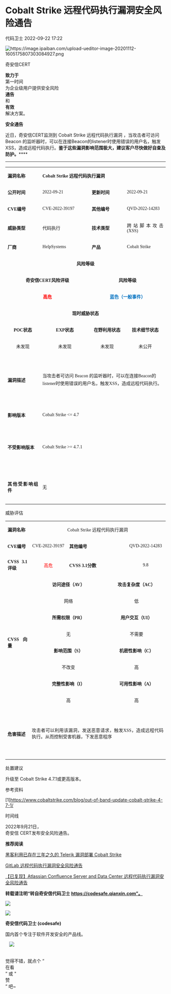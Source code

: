 #  Cobalt Strike 远程代码执行漏洞安全风险通告   
 代码卫士   2022-09-22 17:22  
  
![](https://mmbiz.qpic.cn/mmbiz_png/EkibxOB3fs4icrhoWdKnhTgicSjB9pXdeZwDibNIBAEMegibEdG1vrjOibsq887TUz3ztMkM6Qvibic7r26sqbUIbicOMYg/640?wx_fmt=png "https://image.ipaiban.com/upload-ueditor-image-20201112-1605175807303084927.png")  
  
奇安信CERT  
  
**致力于**  
第一时间  
为企业级用户提供安全风险  
**通告**  
和  
**有效**  
解决方案。  
  
  
**安全通告**  
  
  
  
近日，奇安信CERT监测到 Cobalt Strike 远程代码执行漏洞 ，当攻击者可访问 Beacon 的监听器时，可以在连接Beacon的listener时使用错误的用户名，触发XSS，造成远程代码执行。**鉴于这些漏洞影响范围极大，建议客户尽快做好自查及防护。******  
  
****  
<table><tbody><tr style="height:25px;"><td style="border-color: rgb(221, 221, 221);padding: 0px 7px;" height="25" width="80"><p style="text-align:justify;"><span style="font-size: 14px;font-family: 微软雅黑, &#34;Microsoft YaHei&#34;;"><strong>漏洞名称</strong></span></p></td><td colspan="3" style="border-color: rgb(221, 221, 221);border-left-width: initial;border-left-style: none;padding: 0px 7px;" height="25"><p style="text-align:justify;"><span style="font-size: 14px;font-family: 微软雅黑, &#34;Microsoft YaHei&#34;;"><strong>Cobalt Strike </strong><strong>远程代码执行漏洞</strong><strong> </strong></span></p></td></tr><tr style="height:25px;"><td style="border-color: rgb(221, 221, 221);border-top-width: initial;border-top-style: none;padding: 0px 7px;" height="25" width="95"><p style="text-align:justify;"><span style="font-size: 14px;font-family: 微软雅黑, &#34;Microsoft YaHei&#34;;"><strong>公开时间</strong></span></p></td><td style="border-top: none rgb(221, 221, 221);border-left: none rgb(221, 221, 221);border-bottom-color: rgb(221, 221, 221);border-right-color: rgb(221, 221, 221);padding: 0px 7px;" height="25" width="165"><p style="text-align:justify;"><span style="font-size: 14px;font-family: 微软雅黑, &#34;Microsoft YaHei&#34;;">2022-09-21</span></p></td><td style="border-top: none rgb(221, 221, 221);border-left: none rgb(221, 221, 221);border-bottom-color: rgb(221, 221, 221);border-right-color: rgb(221, 221, 221);padding: 0px 7px;" height="25" width="125"><p style="text-align:justify;"><span style="font-size: 14px;font-family: 微软雅黑, &#34;Microsoft YaHei&#34;;"><strong>更新时间</strong></span></p></td><td style="border-top: none rgb(221, 221, 221);border-left: none rgb(221, 221, 221);border-bottom-color: rgb(221, 221, 221);border-right-color: rgb(221, 221, 221);padding: 0px 7px;" height="25" width="147"><p style="text-align:justify;"><span style="font-size: 14px;font-family: 微软雅黑, &#34;Microsoft YaHei&#34;;">2022-09-21</span></p></td></tr><tr style="height:25px;"><td style="border-color: rgb(221, 221, 221);border-top-width: initial;border-top-style: none;padding: 0px 7px;" height="25" width="107"><p style="text-align:justify;"><span style="font-size: 14px;font-family: 微软雅黑, &#34;Microsoft YaHei&#34;;"><strong>CVE</strong><strong>编号</strong></span></p></td><td style="border-top: none rgb(221, 221, 221);border-left: none rgb(221, 221, 221);border-bottom-color: rgb(221, 221, 221);border-right-color: rgb(221, 221, 221);padding: 0px 7px;" height="25" width="172"><p style="text-align:justify;"><span style="font-size: 14px;font-family: 微软雅黑, &#34;Microsoft YaHei&#34;;">CVE-2022-39197</span></p></td><td style="border-top: none rgb(221, 221, 221);border-left: none rgb(221, 221, 221);border-bottom-color: rgb(221, 221, 221);border-right-color: rgb(221, 221, 221);padding: 0px 7px;" height="25" width="132"><p style="text-align:justify;"><span style="font-size: 14px;font-family: 微软雅黑, &#34;Microsoft YaHei&#34;;"><strong>其他编号</strong></span></p></td><td style="border-top: none rgb(221, 221, 221);border-left: none rgb(221, 221, 221);border-bottom-color: rgb(221, 221, 221);border-right-color: rgb(221, 221, 221);padding: 0px 7px;" height="25" width="151"><p style="text-align:justify;"><span style="font-size: 14px;font-family: 微软雅黑, &#34;Microsoft YaHei&#34;;">QVD-2022-14283</span></p></td></tr><tr style="height:25px;"><td style="border-color: rgb(221, 221, 221);border-top-width: initial;border-top-style: none;padding: 0px 7px;" height="25" width="114"><p style="text-align:justify;"><span style="font-size: 14px;font-family: 微软雅黑, &#34;Microsoft YaHei&#34;;"><strong>威胁类型</strong></span></p></td><td style="border-top: none rgb(221, 221, 221);border-left: none rgb(221, 221, 221);border-bottom-color: rgb(221, 221, 221);border-right-color: rgb(221, 221, 221);padding: 0px 7px;" height="25" width="171"><p style="text-align:justify;"><span style="font-size: 14px;font-family: 微软雅黑, &#34;Microsoft YaHei&#34;;">代码执行</span></p></td><td style="border-top: none rgb(221, 221, 221);border-left: none rgb(221, 221, 221);border-bottom-color: rgb(221, 221, 221);border-right-color: rgb(221, 221, 221);padding: 0px 7px;" height="25" width="135"><p style="text-align:justify;"><span style="font-size: 14px;font-family: 微软雅黑, &#34;Microsoft YaHei&#34;;"><strong>技术类型</strong></span></p></td><td style="border-top: none rgb(221, 221, 221);border-left: none rgb(221, 221, 221);border-bottom-color: rgb(221, 221, 221);border-right-color: rgb(221, 221, 221);padding: 0px 7px;" height="25" width="151"><p style="text-align:justify;"><span style="font-size: 14px;font-family: 微软雅黑, &#34;Microsoft YaHei&#34;;">跨站脚本攻击(XSS)</span></p></td></tr><tr style="height:25px;"><td style="border-color: rgb(221, 221, 221);border-top-width: initial;border-top-style: none;padding: 0px 7px;" height="25" width="118"><p><span style="font-size: 14px;font-family: 微软雅黑, &#34;Microsoft YaHei&#34;;"><strong>厂商</strong></span></p></td><td style="border-top: none rgb(221, 221, 221);border-left: none rgb(221, 221, 221);border-bottom-color: rgb(221, 221, 221);border-right-color: rgb(221, 221, 221);padding: 0px 7px;" height="25" width="169"><p style="text-align:justify;"><span style="font-size: 14px;font-family: 微软雅黑, &#34;Microsoft YaHei&#34;;">HelpSystems</span></p></td><td style="border-top: none rgb(221, 221, 221);border-left: none rgb(221, 221, 221);border-bottom-color: rgb(221, 221, 221);border-right-color: rgb(221, 221, 221);padding: 0px 7px;" height="25" width="136"><p><span style="font-size: 14px;font-family: 微软雅黑, &#34;Microsoft YaHei&#34;;"><strong>产品</strong></span></p></td><td style="border-top: none rgb(221, 221, 221);border-left: none rgb(221, 221, 221);border-bottom-color: rgb(221, 221, 221);border-right-color: rgb(221, 221, 221);padding: 0px 7px;" height="25" width="150"><p style="text-align:justify;"><span style="font-size: 14px;font-family: 微软雅黑, &#34;Microsoft YaHei&#34;;">Cobalt Strike</span></p></td></tr><tr style="height:25px;"><td colspan="4" style="border-color: rgb(221, 221, 221);border-top-width: initial;border-top-style: none;padding: 0px 7px;" height="25"><p style="text-align:center;"><span style="font-size: 14px;font-family: 微软雅黑, &#34;Microsoft YaHei&#34;;"><strong>风险等级</strong></span></p></td></tr><tr style="height:25px;"><td colspan="2" style="border-color: rgb(221, 221, 221);border-top-width: initial;border-top-style: none;padding: 0px 7px;" height="25"><p style="text-align:center;"><span style="font-size: 14px;font-family: 微软雅黑, &#34;Microsoft YaHei&#34;;"><strong>奇安信</strong><strong>CERT</strong><strong>风险评级</strong></span></p></td><td colspan="2" style="border-top: none rgb(221, 221, 221);border-left: none rgb(221, 221, 221);border-bottom-color: rgb(221, 221, 221);border-right-color: rgb(221, 221, 221);padding: 0px 7px;" height="25"><p style="text-align:center;"><span style="font-size: 14px;font-family: 微软雅黑, &#34;Microsoft YaHei&#34;;"><strong>风险等级</strong></span></p></td></tr><tr style="height:25px;"><td colspan="2" style="border-color: rgb(221, 221, 221);border-top-width: initial;border-top-style: none;padding: 0px 7px;" height="25"><p style="text-align:center;"><span style="font-size: 14px;font-family: 微软雅黑, &#34;Microsoft YaHei&#34;;"><strong><span style="color: red;">高危</span></strong></span></p></td><td colspan="2" style="border-top: none rgb(221, 221, 221);border-left: none rgb(221, 221, 221);border-bottom-color: rgb(221, 221, 221);border-right-color: rgb(221, 221, 221);padding: 0px 7px;" height="25"><p style="text-align:center;"><span style="font-size: 14px;font-family: 微软雅黑, &#34;Microsoft YaHei&#34;;"><strong><span style="color: rgb(0, 112, 192);">蓝色（一般事件）</span></strong></span></p></td></tr><tr style="height:25px;"><td colspan="4" style="border-color: rgb(221, 221, 221);border-top-width: initial;border-top-style: none;padding: 0px 7px;" height="25"><p style="text-align:center;"><span style="font-size: 14px;font-family: 微软雅黑, &#34;Microsoft YaHei&#34;;"><strong>现时威胁状态</strong></span></p></td></tr><tr style="height:25px;"><td style="border-color: rgb(221, 221, 221);border-top-width: initial;border-top-style: none;padding: 0px 7px;" height="25" width="121"><p style="text-align:center;"><span style="font-size: 14px;font-family: 微软雅黑, &#34;Microsoft YaHei&#34;;"><strong>POC</strong><strong>状态</strong></span></p></td><td style="border-top: none rgb(221, 221, 221);border-left: none rgb(221, 221, 221);border-bottom-color: rgb(221, 221, 221);border-right-color: rgb(221, 221, 221);padding: 0px 7px;" height="25" width="168"><p style="text-align:center;"><span style="font-size: 14px;font-family: 微软雅黑, &#34;Microsoft YaHei&#34;;"><strong>EXP</strong><strong>状态</strong></span></p></td><td style="border-top: none rgb(221, 221, 221);border-left: none rgb(221, 221, 221);border-bottom-color: rgb(221, 221, 221);border-right-color: rgb(221, 221, 221);padding: 0px 7px;" height="25" width="136"><p style="text-align:center;"><span style="font-size: 14px;font-family: 微软雅黑, &#34;Microsoft YaHei&#34;;"><strong>在野利用状态</strong></span></p></td><td style="border-top: none rgb(221, 221, 221);border-left: none rgb(221, 221, 221);border-bottom-color: rgb(221, 221, 221);border-right-color: rgb(221, 221, 221);padding: 0px 7px;" height="25" width="150"><p style="text-align:center;"><span style="font-size: 14px;font-family: 微软雅黑, &#34;Microsoft YaHei&#34;;"><strong>技术细节状态</strong></span></p></td></tr><tr style="height:25px;"><td style="border-color: rgb(221, 221, 221);border-top-width: initial;border-top-style: none;padding: 0px 7px;" height="25" width="123"><p style="text-align:center;"><span style="font-size: 14px;font-family: 微软雅黑, &#34;Microsoft YaHei&#34;;">未发现</span></p></td><td style="border-top: none rgb(221, 221, 221);border-left: none rgb(221, 221, 221);border-bottom-color: rgb(221, 221, 221);border-right-color: rgb(221, 221, 221);padding: 0px 7px;" height="25" width="167"><p style="text-align:center;"><span style="font-size: 14px;font-family: 微软雅黑, &#34;Microsoft YaHei&#34;;">未发现</span></p></td><td style="border-top: none rgb(221, 221, 221);border-left: none rgb(221, 221, 221);border-bottom-color: rgb(221, 221, 221);border-right-color: rgb(221, 221, 221);padding: 0px 7px;" height="25" width="136"><p style="text-align:center;"><span style="font-size: 14px;font-family: 微软雅黑, &#34;Microsoft YaHei&#34;;">未发现</span></p></td><td style="border-top: none rgb(221, 221, 221);border-left: none rgb(221, 221, 221);border-bottom-color: rgb(221, 221, 221);border-right-color: rgb(221, 221, 221);padding: 0px 7px;" height="25" width="149"><p style="text-align:center;"><span style="font-size: 14px;font-family: 微软雅黑, &#34;Microsoft YaHei&#34;;">未公开</span></p></td></tr><tr style="height:104px;"><td style="border-color: rgb(221, 221, 221);border-top-width: initial;border-top-style: none;padding: 0px 7px;" height="104" width="125"><p style="text-align:justify;"><span style="font-size: 14px;font-family: 微软雅黑, &#34;Microsoft YaHei&#34;;"><strong>漏洞描述</strong></span></p></td><td colspan="3" valign="top" style="border-top: none rgb(221, 221, 221);border-left: none rgb(221, 221, 221);border-bottom-color: rgb(221, 221, 221);border-right-color: rgb(221, 221, 221);padding: 0px 7px;" height="104"><p style="line-height: 150%;"><br/></p><p style="line-height: 150%;"><span style="font-size: 14px;font-family: 微软雅黑, &#34;Microsoft YaHei&#34;;">当攻击者可访问 Beacon 的监听器时，可以在连接Beacon的listener时使用错误的用户名，触发XSS，造成远程代码执行。</span></p><p style="line-height: 150%;"><br/></p></td></tr><tr style="height:61px;"><td style="border-color: rgb(221, 221, 221);border-top-width: initial;border-top-style: none;padding: 0px 7px;" height="61" width="126"><p style="text-align:justify;"><span style="font-size: 14px;font-family: 微软雅黑, &#34;Microsoft YaHei&#34;;"><strong>影响版本</strong></span></p></td><td colspan="3" style="border-top: none rgb(221, 221, 221);border-left: none rgb(221, 221, 221);border-bottom-color: rgb(221, 221, 221);border-right-color: rgb(221, 221, 221);padding: 0px 7px;" height="61"><p><span style="font-size: 14px;font-family: 微软雅黑, &#34;Microsoft YaHei&#34;;">Cobalt Strike &lt;= 4.7</span></p></td></tr><tr style="height:140px;"><td style="border-color: rgb(221, 221, 221);border-top-width: initial;border-top-style: none;padding: 0px 7px;" height="140" width="127"><p style="text-align:justify;"><span style="font-size: 14px;font-family: 微软雅黑, &#34;Microsoft YaHei&#34;;"><strong>不受影响版本</strong></span></p></td><td colspan="3" style="border-top: none rgb(221, 221, 221);border-left: none rgb(221, 221, 221);border-bottom-color: rgb(221, 221, 221);border-right-color: rgb(221, 221, 221);padding: 0px 7px;" height="140"><p><span style="font-size: 14px;font-family: 微软雅黑, &#34;Microsoft YaHei&#34;;">Cobalt Strike &gt;= 4.7.1</span></p></td></tr><tr style="height:110px;"><td style="border-color: rgb(221, 221, 221);border-top-width: initial;border-top-style: none;padding: 0px 7px;" height="110" width="127"><p style="text-align:justify;"><span style="font-size: 14px;font-family: 微软雅黑, &#34;Microsoft YaHei&#34;;"><strong>其他受影响组件</strong></span></p></td><td colspan="3" style="border-top: none rgb(221, 221, 221);border-left: none rgb(221, 221, 221);border-bottom-color: rgb(221, 221, 221);border-right-color: rgb(221, 221, 221);padding: 0px 7px;" height="110"><p style="text-align:justify;"><span style="font-size: 14px;font-family: 微软雅黑, &#34;Microsoft YaHei&#34;;">无</span></p></td></tr></tbody></table>  
  
威胁评估  
  
<table><tbody><tr style="height:25px;"><td style="border-color: rgb(221, 221, 221);padding: 0px 7px;" height="25" width="62"><p style="text-align:justify;"><span style="font-size: 14px;font-family: 微软雅黑, &#34;Microsoft YaHei&#34;;"><strong>漏洞名称</strong></span></p></td><td colspan="4" style="border-color: rgb(221, 221, 221);border-left-width: initial;border-left-style: none;padding: 0px 7px;" height="25" width="74"><p style="text-align:center;"><span style="font-size: 14px;font-family: 微软雅黑, &#34;Microsoft YaHei&#34;;">Cobalt Strike 远程代码执行漏洞</span></p></td></tr><tr style="height:25px;"><td style="border-color: rgb(221, 221, 221);border-top-width: initial;border-top-style: none;padding: 0px 7px;" height="25" width="62"><p style="text-align:justify;"><span style="font-size: 14px;font-family: 微软雅黑, &#34;Microsoft YaHei&#34;;"><strong>CVE</strong><strong>编号</strong></span></p></td><td style="border-top: none rgb(221, 221, 221);border-left: none rgb(221, 221, 221);border-bottom-color: rgb(221, 221, 221);border-right-color: rgb(221, 221, 221);padding: 0px 7px;" height="25" width="98"><p style="text-align:center;"><span style="font-size: 14px;font-family: 微软雅黑, &#34;Microsoft YaHei&#34;;">CVE-2022-39197</span></p></td><td colspan="2" style="border-top: none rgb(221, 221, 221);border-left: none rgb(221, 221, 221);border-bottom-color: rgb(221, 221, 221);border-right-color: rgb(221, 221, 221);padding: 0px 7px;" height="25" width="179"><p style="text-align:justify;"><span style="font-size: 14px;font-family: 微软雅黑, &#34;Microsoft YaHei&#34;;"><strong>其他编号</strong></span></p></td><td style="border-top: none rgb(221, 221, 221);border-left: none rgb(221, 221, 221);border-bottom-color: rgb(221, 221, 221);border-right-color: rgb(221, 221, 221);padding: 0px 7px;" height="25" width="112"><p style="text-align:center;"><span style="font-size: 14px;font-family: 微软雅黑, &#34;Microsoft YaHei&#34;;">QVD-2022-14283</span></p></td></tr><tr style="height:25px;"><td style="border-color: rgb(221, 221, 221);border-top-width: initial;border-top-style: none;padding: 0px 7px;" height="25" width="62"><p style="text-align:justify;"><span style="font-size: 14px;font-family: 微软雅黑, &#34;Microsoft YaHei&#34;;"><strong>CVSS 3.1</strong><strong>评级</strong></span></p></td><td style="border-top: none rgb(221, 221, 221);border-left: none rgb(221, 221, 221);border-bottom-color: rgb(221, 221, 221);border-right-color: rgb(221, 221, 221);padding: 0px 7px;" height="25" width="104"><p style="text-align:center;"><span style="color: red;font-size: 14px;font-family: 微软雅黑, &#34;Microsoft YaHei&#34;;">高危</span></p></td><td colspan="2" style="border-top: none rgb(221, 221, 221);border-left: none rgb(221, 221, 221);border-bottom-color: rgb(221, 221, 221);border-right-color: rgb(221, 221, 221);padding: 0px 7px;" height="25" width="185"><p style="text-align:justify;"><span style="font-size: 14px;font-family: 微软雅黑, &#34;Microsoft YaHei&#34;;"><strong>CVSS 3.1</strong><strong>分数</strong></span></p></td><td style="border-top: none rgb(221, 221, 221);border-left: none rgb(221, 221, 221);border-bottom-color: rgb(221, 221, 221);border-right-color: rgb(221, 221, 221);padding: 0px 7px;" height="25" width="112"><p style="text-align:center;"><span style="font-size: 14px;font-family: 微软雅黑, &#34;Microsoft YaHei&#34;;">9.8</span></p></td></tr><tr style="height:25px;"><td rowspan="8" style="border-color: rgb(221, 221, 221);border-top-width: initial;border-top-style: none;padding: 0px 7px;" height="25" width="62"><p style="text-align:justify;"><span style="font-size: 14px;font-family: 微软雅黑, &#34;Microsoft YaHei&#34;;"><strong>CVSS</strong><strong>向量</strong></span></p></td><td colspan="2" style="border-top: none rgb(221, 221, 221);border-left: none rgb(221, 221, 221);border-bottom-color: rgb(221, 221, 221);border-right-color: rgb(221, 221, 221);padding: 0px 7px;" height="25" width="74"><p style="text-align:center;"><span style="font-size: 14px;font-family: 微软雅黑, &#34;Microsoft YaHei&#34;;"><strong>访问途径（</strong><strong>AV</strong><strong>）</strong></span></p></td><td colspan="2" style="border-top: none rgb(221, 221, 221);border-left: none rgb(221, 221, 221);border-bottom-color: rgb(221, 221, 221);border-right-color: rgb(221, 221, 221);padding: 0px 7px;" height="25"><p style="text-align:center;"><span style="font-size: 14px;font-family: 微软雅黑, &#34;Microsoft YaHei&#34;;"><strong>攻击复杂度（</strong><strong>AC</strong><strong>）</strong></span></p></td></tr><tr style="height:25px;"><td colspan="2" style="border-top: none rgb(221, 221, 221);border-left: none rgb(221, 221, 221);border-bottom-color: rgb(221, 221, 221);border-right-color: rgb(221, 221, 221);padding: 0px 7px;" height="25" width="205"><p style="text-align:center;"><span style="font-size: 14px;font-family: 微软雅黑, &#34;Microsoft YaHei&#34;;">网络</span></p></td><td colspan="2" style="border-top: none rgb(221, 221, 221);border-left: none rgb(221, 221, 221);border-bottom-color: rgb(221, 221, 221);border-right-color: rgb(221, 221, 221);padding: 0px 7px;" height="25" width="224"><p style="text-align:center;"><span style="font-size: 14px;font-family: 微软雅黑, &#34;Microsoft YaHei&#34;;">低</span></p></td></tr><tr style="height:25px;"><td colspan="2" style="border-top: none rgb(221, 221, 221);border-left: none rgb(221, 221, 221);border-bottom-color: rgb(221, 221, 221);border-right-color: rgb(221, 221, 221);padding: 0px 7px;" height="25" width="205"><p style="text-align:center;"><span style="font-size: 14px;font-family: 微软雅黑, &#34;Microsoft YaHei&#34;;"><strong>所需权限（</strong><strong>PR</strong><strong>）</strong></span></p></td><td colspan="2" style="border-top: none rgb(221, 221, 221);border-left: none rgb(221, 221, 221);border-bottom-color: rgb(221, 221, 221);border-right-color: rgb(221, 221, 221);padding: 0px 7px;" height="25" width="224"><p style="text-align:center;"><span style="font-size: 14px;font-family: 微软雅黑, &#34;Microsoft YaHei&#34;;"><strong>用户交互（</strong><strong>UI</strong><strong>）</strong></span></p></td></tr><tr style="height:25px;"><td colspan="2" style="border-top: none rgb(221, 221, 221);border-left: none rgb(221, 221, 221);border-bottom-color: rgb(221, 221, 221);border-right-color: rgb(221, 221, 221);padding: 0px 7px;" height="25" width="205"><p style="text-align:center;"><span style="font-size: 14px;font-family: 微软雅黑, &#34;Microsoft YaHei&#34;;">无</span></p></td><td colspan="2" style="border-top: none rgb(221, 221, 221);border-left: none rgb(221, 221, 221);border-bottom-color: rgb(221, 221, 221);border-right-color: rgb(221, 221, 221);padding: 0px 7px;" height="25" width="224"><p style="text-align:center;"><span style="font-size: 14px;font-family: 微软雅黑, &#34;Microsoft YaHei&#34;;">不需要</span></p></td></tr><tr style="height:25px;"><td colspan="2" style="border-top: none rgb(221, 221, 221);border-left: none rgb(221, 221, 221);border-bottom-color: rgb(221, 221, 221);border-right-color: rgb(221, 221, 221);padding: 0px 7px;" height="25" width="205"><p style="text-align:center;"><span style="font-size: 14px;font-family: 微软雅黑, &#34;Microsoft YaHei&#34;;"><strong>影响范围（</strong><strong>S</strong><strong>）</strong></span></p></td><td colspan="2" style="border-top: none rgb(221, 221, 221);border-left: none rgb(221, 221, 221);border-bottom-color: rgb(221, 221, 221);border-right-color: rgb(221, 221, 221);padding: 0px 7px;" height="25" width="224"><p style="text-align:center;"><span style="font-size: 14px;font-family: 微软雅黑, &#34;Microsoft YaHei&#34;;"><strong>机密性影响（</strong><strong>C</strong><strong>）</strong></span></p></td></tr><tr style="height:25px;"><td colspan="2" style="border-top: none rgb(221, 221, 221);border-left: none rgb(221, 221, 221);border-bottom-color: rgb(221, 221, 221);border-right-color: rgb(221, 221, 221);padding: 0px 7px;" height="25" width="205"><p style="text-align:center;"><span style="font-size: 14px;font-family: 微软雅黑, &#34;Microsoft YaHei&#34;;">不改变</span></p></td><td colspan="2" style="border-top: none rgb(221, 221, 221);border-left: none rgb(221, 221, 221);border-bottom-color: rgb(221, 221, 221);border-right-color: rgb(221, 221, 221);padding: 0px 7px;" height="25" width="224"><p style="text-align:center;"><span style="font-size: 14px;font-family: 微软雅黑, &#34;Microsoft YaHei&#34;;">高</span></p></td></tr><tr style="height:25px;"><td colspan="2" style="border-top: none rgb(221, 221, 221);border-left: none rgb(221, 221, 221);border-bottom-color: rgb(221, 221, 221);border-right-color: rgb(221, 221, 221);padding: 0px 7px;" height="25" width="205"><p style="text-align:center;"><span style="font-size: 14px;font-family: 微软雅黑, &#34;Microsoft YaHei&#34;;"><strong>完整性影响（</strong><strong>I</strong><strong>）</strong></span></p></td><td colspan="2" style="border-top: none rgb(221, 221, 221);border-left: none rgb(221, 221, 221);border-bottom-color: rgb(221, 221, 221);border-right-color: rgb(221, 221, 221);padding: 0px 7px;" height="25" width="224"><p style="text-align:center;"><span style="font-size: 14px;font-family: 微软雅黑, &#34;Microsoft YaHei&#34;;"><strong>可用性影响（</strong><strong>A</strong><strong>）</strong></span></p></td></tr><tr style="height:25px;"><td colspan="2" style="border-top: none rgb(221, 221, 221);border-left: none rgb(221, 221, 221);border-bottom-color: rgb(221, 221, 221);border-right-color: rgb(221, 221, 221);padding: 0px 7px;" height="25" width="205"><p style="text-align:center;"><span style="font-size: 14px;font-family: 微软雅黑, &#34;Microsoft YaHei&#34;;">高</span></p></td><td colspan="2" style="border-top: none rgb(221, 221, 221);border-left: none rgb(221, 221, 221);border-bottom-color: rgb(221, 221, 221);border-right-color: rgb(221, 221, 221);padding: 0px 7px;" height="25" width="224"><p style="text-align:center;"><span style="font-size: 14px;font-family: 微软雅黑, &#34;Microsoft YaHei&#34;;">高</span></p></td></tr><tr style="height:160px;"><td style="border-color: rgb(221, 221, 221);border-top-width: initial;border-top-style: none;padding: 0px 7px;" height="160" width="62"><p style="text-align:justify;"><span style="font-size: 14px;font-family: 微软雅黑, &#34;Microsoft YaHei&#34;;"><strong>危害描述</strong></span></p></td><td colspan="4" style="border-top: none rgb(221, 221, 221);border-left: none rgb(221, 221, 221);border-bottom-color: rgb(221, 221, 221);border-right-color: rgb(221, 221, 221);padding: 0px 7px;" height="160" width="74"><p style="text-align:justify;line-height: 125%;"><span style="font-size: 14px;font-family: 微软雅黑, &#34;Microsoft YaHei&#34;;">攻击者可以利用该漏洞，发送恶意请求，触发XSS，造成远程代码执行。从而控制受害机器，下发恶意程序</span></p></td></tr></tbody></table>  
  
处置建议  
  
升级至 Cobalt Strike 4.7.1或更高版本。  
  
  
参考资料  
  
[1]https://www.cobaltstrike.com/blog/out-of-band-update-cobalt-strike-4-7-1/  
  
  
时间线  
  
2022年9月21日，  
奇安信 CERT发布安全风险通告。  
  
  
  
  
  
  
  
  
**推荐阅读**  
  
[黑客利用已存在三年之久的 Telerik 漏洞部署 Cobalt Strike](http://mp.weixin.qq.com/s?__biz=MzI2NTg4OTc5Nw==&mid=2247512404&idx=3&sn=0a2fc411015676c5b452cccf54ea5489&chksm=ea94803edde30928b210233c0861c0dbb30f257cb589c1889182de311e5db510fde7d392a632&scene=21#wechat_redirect)  
  
  
[GitLab 远程代码执行漏洞安全风险通告](http://mp.weixin.qq.com/s?__biz=MzI2NTg4OTc5Nw==&mid=2247513707&idx=1&sn=6c80379607fc2214bebf651c01750491&chksm=ea948701dde30e17d699dd8ce24dd9852b091e66462aee72c89a53dae49d8d3027bb1ddb3c99&scene=21#wechat_redirect)  
  
  
[【已复现】Atlassian Confluence Server and Data Center 远程代码执行漏洞安全风险通告](http://mp.weixin.qq.com/s?__biz=MzI2NTg4OTc5Nw==&mid=2247512117&idx=2&sn=7f975da46559735b0bceb81476f82c8e&chksm=ea94815fdde3084920a82c288b4c70071655becf389200020a44f9fa91765b86c67d8b35b6e1&scene=21#wechat_redirect)  
  
  
  
  
  
**转载请注明“转自奇安信代码卫士 https://codesafe.qianxin.com”。**  
  
  
  
  
![](https://mmbiz.qpic.cn/mmbiz_jpg/oBANLWYScMSf7nNLWrJL6dkJp7RB8Kl4zxU9ibnQjuvo4VoZ5ic9Q91K3WshWzqEybcroVEOQpgYfx1uYgwJhlFQ/640?wx_fmt=jpeg "")  
  
![](https://mmbiz.qpic.cn/mmbiz_jpg/oBANLWYScMSN5sfviaCuvYQccJZlrr64sRlvcbdWjDic9mPQ8mBBFDCKP6VibiaNE1kDVuoIOiaIVRoTjSsSftGC8gw/640?wx_fmt=jpeg "")  
  
**奇安信代码卫士 (codesafe)**  
  
国内首个专注于软件开发安全的产品线。  
  
   ![](https://mmbiz.qpic.cn/mmbiz_gif/oBANLWYScMQ5iciaeKS21icDIWSVd0M9zEhicFK0rbCJOrgpc09iaH6nvqvsIdckDfxH2K4tu9CvPJgSf7XhGHJwVyQ/640?wx_fmt=gif "")  
  
   
觉得不错，就点个 “  
在看  
” 或 "  
赞  
” 吧~  
  
